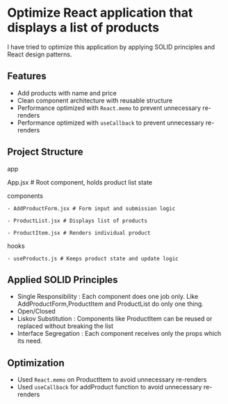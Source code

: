 # Optimize React application that displays a list of products

I have tried to optimize this application by applying SOLID principles and React design patterns.

## Features

- Add products with name and price
- Clean component architecture with reusable structure
- Performance optimized with `React.memo` to prevent unnecessary re-renders
- Performance optimized with `useCallback` to prevent unnecessary re-renders

## Project Structure

app

 App.jsx # Root component, holds product list state

 components

    - AddProductForm.jsx # Form input and submission logic

    - ProductList.jsx # Displays list of products

    - ProductItem.jsx # Renders individual product

hooks

    - useProducts.js # Keeps product state and update logic

## Applied SOLID Principles

- Single Responsibility : Each component does one job only. Like AddProductForm,ProductItem and ProductList do only one thing.
- Open/Closed
- Liskov Substitution : Components like ProductItem can be reused or replaced without breaking the list
- Interface Segregation : Each component receives only the props which its need.

## Optimization

- Used `React.memo` on ProductItem to avoid unnecessary re-renders
- Used `useCallback` for addProduct function to avoid unnecessary re-renders

